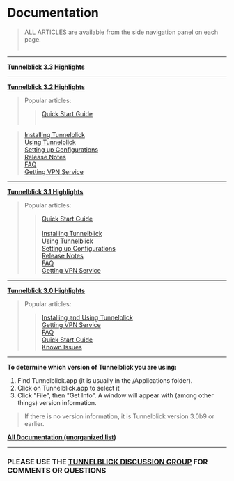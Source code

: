 # Documentation #
> ALL ARTICLES are available from the side navigation panel on each page.<br><br>
<hr /></li></ul>

**[Tunnelblick 3.3 Highlights](DocumentationForTunnelblick_3_3.md)**


---


**[Tunnelblick 3.2 Highlights](DocumentationForTunnelblick_3_2.md)**
> Popular articles:
> > [Quick Start Guide](zQuick.md)<br><br>
<blockquote><a href='cInstall.md'>Installing Tunnelblick</a><br>
<a href='zUsing.md'>Using Tunnelblick</a><br>
<a href='cConfigT.md'>Setting up Configurations</a><br>
<a href='RlsNotes.md'>Release Notes</a><br>
<a href='cFAQ.md'>FAQ</a><br>
<a href='cGettingVPNService.md'>Getting VPN Service</a><br></blockquote></li></ul>

<hr />

<b><a href='DocumentationForTunnelblick_3_1.md'>Tunnelblick 3.1 Highlights</a></b>
<blockquote>Popular articles:<br>
<blockquote><a href='wQuick.md'>Quick Start Guide</a><br><br>
<a href='cInstall.md'>Installing Tunnelblick</a><br>
<a href='wUsing.md'>Using Tunnelblick</a><br>
<a href='cConfigT.md'>Setting up Configurations</a><br>
<a href='RlsNotes.md'>Release Notes</a><br>
<a href='cFAQ.md'>FAQ</a><br>
<a href='cGettingVPNService.md'>Getting VPN Service</a><br></blockquote></blockquote>

<hr />

<b><a href='DocumentationForTunnelblick_3_0.md'>Tunnelblick 3.0 Highlights</a></b>
<blockquote>Popular articles:<br>
<blockquote><a href='UsingTunnelblick.md'>Installing and Using Tunnelblick</a><br>
<a href='GettingVPNService.md'>Getting VPN Service</a><br>
<a href='cFAQ.md'>FAQ</a><br>
<a href='QuickStartGuide.md'>Quick Start Guide</a><br>
<a href='cKnown.md'>Known Issues</a></blockquote></blockquote>

<hr />

<b>To determine which version of Tunnelblick you are using:</b>
<ol><li>Find Tunnelblick.app (it is usually in the /Applications folder).<br>
</li><li>Click on Tunnelblick.app to select it<br>
</li><li>Click "File", then "Get Info". A window will appear with (among other things) version information.</li></ol>

<blockquote>If there is no version information, it is Tunnelblick version 3.0b9 or earlier.</blockquote>

<b><a href='https://code.google.com/p/tunnelblick/w/list'>All Documentation (unorganized list)</a></b>

<hr />

<h3>PLEASE USE THE <a href='https://groups.google.com/forum/#!forum/tunnelblick-discuss'>TUNNELBLICK DISCUSSION GROUP</a> FOR COMMENTS OR QUESTIONS